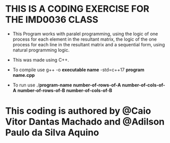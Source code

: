 # THIS IS A CODING EXERCISE FOR THE IMD0036 CLASS

- This Program works with paralel programming, using the logic of one process for each element in the
resultant matrix, the logic of the one process for each line in the resultant matrix and a sequential
form, using natural programming logic.

- This was made using C++.

- To compile use g++ -o **executable name** -std=c++17 **program name.cpp**

- To run use ./**program-name** **number-of-rows-of-A** **number-of-cols-of-A** **number-of-rows-of-B** **number-of-cols-of-B**

# This coding is authored by @Caio Vitor Dantas Machado and  @Adilson Paulo da Silva Aquino
